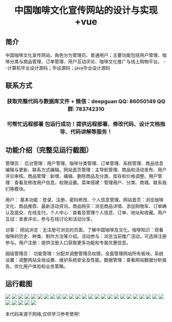 <p><h1 align="center">中国咖啡文化宣传网站的设计与实现+vue</h1></p>

## 简介
中国咖啡文化宣传网站，角色分为管理员、普通用户；主要功能包括用户管理、咖啡分类与商品管理、订单管理、用户互动评论、咖啡文化推广与线上购物平台。    --计算机毕业设计源码；毕设源码；java毕业设计源码


## 联系方式
<p><h3 align="center">获取完整代码与数据库文件 + 微信：deepguan QQ: 86050149 QQ群: 783742310</h3></p>
<p><h3 align="center">可帮忙远程部署 包运行成功！提供远程部署、修改代码、设计文档指导、代码讲解等服务！</h3></p>

## 功能介绍（完整见运行截图）
管理员：
后台管理：用户管理、咖啡分类管理、订单管理、系统管理、商品信息编辑与更新、联系方式编辑。网站首页管理：主导航管理、商品和活动发布、用户评论审核。商品管理：新增、编辑、删除商品及分类、库存和价格调整。用户管理：查看及修改用户信息，权限设置。菜单搭建：管理用户、分类、商城、联系我们等模块。

用户：
基本功能：登录、注册、密码修改、个人信息管理。网站首页：浏览咖啡文化、商品推荐、最新活动资讯。商品购买：浏览商品详情、添加购物车、订单确认及提交、在线支付。个人中心：查看及管理个人信息、订单、地址和收藏。用户互动：发表评论，参与在线讨论和活动分享。

访客：
网站浏览：无注册可浏览的页面，了解中国咖啡及文化。咖啡知识：观看咖啡的历史、种类、制作方法等介绍。活动参与：浏览当前推广活动，可选择注册参与。用户注册：提供注册入口获取更多功能和专属优惠信息。

超级管理员：
功能管理：分配并调整管理员权限，全面管理网站所有板块。系统设置：调整网站全局设置、维护系统安全及性能。数据管理：查看网站数据分析报告，优化用户体验和业务策略。


## 运行截图
![](img/001.jpg)
![](img/002.jpg)
![](img/003.jpg)
![](img/004.jpg)
![](img/005.jpg)
![](img/006.jpg)
![](img/007.jpg)
![](img/008.jpg)
![](img/009.jpg)
![](img/010.jpg)
![](img/011.jpg)
![](img/012.jpg)
![](img/013.jpg)
![](img/014.jpg)
![](img/015.jpg)
![](img/016.jpg)
![](img/017.jpg)
![](img/018.jpg)
![](img/019.jpg)
![](img/020.jpg)
![](img/021.jpg)
![](img/022.jpg)
![](img/023.jpg)
![](img/024.jpg)
![](img/025.jpg)
![](img/026.jpg)
![](img/027.jpg)
![](img/028.jpg)
![](img/029.jpg)
![](img/030.jpg)

<p>本代码来源于网络,仅供学习参考使用!</p>
